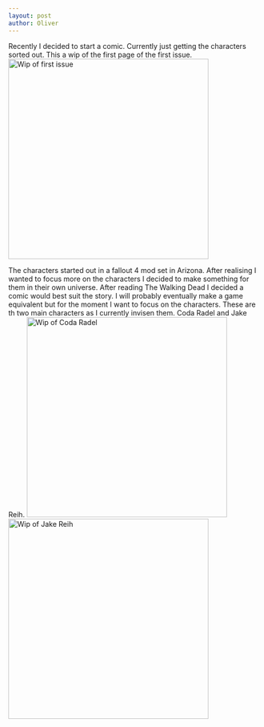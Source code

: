 ```yaml
---
layout: post
author: Oliver
---
```

<p>Recently I decided to start a comic.
Currently just getting the characters sorted out. This a wip of the first page of the first issue. 
<img src="https://oliverheib.github.io/E-PortfolioInJekyll/images/comic/Issue1Page1WIP__01.jpg" alt="Wip of first issue" style="width:400px; float: none;"/></p>

<p>The characters started out in a fallout 4 mod set in Arizona. After realising I wanted to focus more on the characters I decided to make something for them in their own universe. After reading The Walking Dead I decided a comic would best suit the story. I will probably eventually make a game equivalent but for the moment I want to focus on the characters.
These are th two main characters as I currently invisen them. 
Coda Radel and Jake Reih.
<img src="https://oliverheib.github.io/E-PortfolioInJekyll/images/comic/CodaRadel__01.jpg" alt="Wip of Coda Radel" style="width:400px; float: none;"/><img src="https://oliverheib.github.io/E-PortfolioInJekyll/images/comic/JakeReih__01.jpg" alt="Wip of Jake Reih" style="width:400px; float: none;"/></p>
